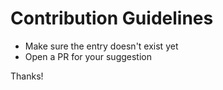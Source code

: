 # Contribution Guidelines

- Make sure the entry doesn't exist yet
- Open a PR for your suggestion


Thanks!